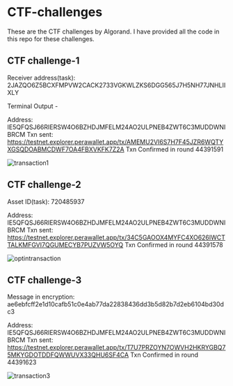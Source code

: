 # CTF-challenges

These are the CTF challenges by Algorand. I have provided all the code in this repo for these challenges. 

## CTF challenge-1

Receiver address(task): 2JAZQO6Z5BCXFMPVW2CACK2733VGKWLZKS6DGG565J7H5NH77JNHLIIXLY

Terminal Output - 

Address: IE5QFQSJ66RIERSW4O6BZHDJMFELM24AO2ULPNEB4ZWT6C3MUDDWNIBRCM
Txn sent: https://testnet.explorer.perawallet.app/tx/AMEMU2VI6S7H7F45JZR6WQTYXGSQDOABMCDWF7OA4FBXVKFK7Z2A
Txn Confirmed in round 44391591

<img width="901" alt="transaction1" src="![alt text](<ctf 1.png>)">

## CTF challenge-2

Asset ID(task): 720485937


Address: IE5QFQSJ66RIERSW4O6BZHDJMFELM24AO2ULPNEB4ZWT6C3MUDDWNIBRCM
Txn sent: https://testnet.explorer.perawallet.app/tx/34C5GAOOX4MYFC4XO626IWCTTALKMFGVI7QGUMECYB7PUZVW5OYQ
Txn Confirmed in round 44391578

<img width="887" alt="optintransaction" src="![alt text](<Screenshot 2024-10-01 202434.png>)">

## CTF challenge-3

Message in encryption: ae6ebfcff2e1d10cafb51c0e4ab77da22838436dd3b5d82b7d2eb6104bd30dc3

Address: IE5QFQSJ66RIERSW4O6BZHDJMFELM24AO2ULPNEB4ZWT6C3MUDDWNIBRCM
Txn sent: https://testnet.explorer.perawallet.app/tx/T7U7PRZOYN7OWVH2HKRYGBQ75MKYGDOTDDFQWWUVX33QHU6SF4CA
Txn Confirmed in round 44391623


<img width="850" alt="transaction3" src="![alt text](<Screenshot 2024-10-01 202737.png>)">